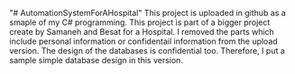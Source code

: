 "# AutomationSystemForAHospital" 
This project is uploaded in github as a smaple of my C# programming.
This project is part of a bigger project create by Samaneh and Besat for a Hospital.
I removed the parts which include personal information or confidentail information from the upload version.
The design of the databases is confidential too. Therefore, I put a sample simple database design in this version.


